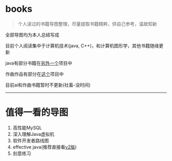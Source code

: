 # books 

> 个人读过的书籍导图整理，尽量提取书籍精粹，供自己参考，温故知新

全部导图均为本人总结写成

目前个人阅读集中于计算机技术(java, C++)，和计算机图形学，其他书籍随缘更新

java有部分书籍在[另外一个](https://github.com/Ryu613/java-all-in-one)项目中

作曲作品有部分在[这个](https://github.com/Ryu613/musical-composition)项目中

目前ai和作曲书籍暂时不更新(社畜-没时间)

---

# 值得一看的导图
1. 高性能MySQL
2. 深入理解Java虚拟机
3. 软件开发者路线图
4. effective java(推荐直接看[v2版](https://github.com/Ryu613/java-all-in-one/blob/main/book/effective-java/doc/Effective%20Java%20v2.emmx))
5. 刻意练习